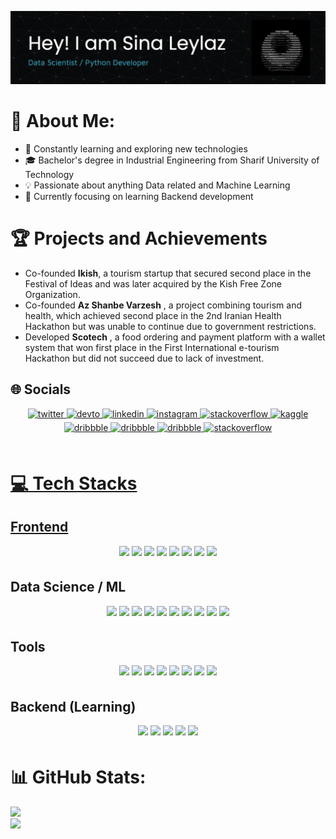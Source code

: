 ![Header](ezgif.com-crop.gif)



# 💫 About Me:
- 🌱 Constantly learning and exploring new technologies
- 🎓 Bachelor's degree in Industrial Engineering from Sharif University of Technology
- 💡 Passionate about anything Data related and Machine Learning
- 🧠 Currently focusing on learning Backend development

# 🏆 Projects and Achievements 
- Co-founded **Ikish**, a tourism startup that secured second place in the Festival of Ideas and was later acquired by the Kish Free Zone Organization.
- Co-founded **Az Shanbe Varzesh** , a project combining tourism and health, which achieved second place in the 2nd Iranian Health Hackathon but was unable to continue due to government restrictions.
- Developed **Scotech** , a food ordering and payment platform with a wallet system that won first place in the First International e-tourism Hackathon but did not succeed due to lack of investment.


## 🌐 Socials
<div align="center">
<a href="https://twitter.com/mr_sinaxx" target="_blank">
<img src=https://img.shields.io/badge/twitter-%2300acee.svg?&style=for-the-badge&logo=twitter&logoColor=white alt=twitter style="margin-bottom: 5px;" />
</a>
<a href="https://dev.to/mr_sinaxx" target="_blank">
<img src=https://img.shields.io/badge/dev.to-%2308090A.svg?&style=for-the-badge&logo=dev.to&logoColor=white alt=devto style="margin-bottom: 5px;" />
</a>
<a href="https://www.linkedin.com/in/sina-leylaz-mehrabadi-6981b2229/" target="_blank">
<img src=https://img.shields.io/badge/linkedin-%231E77B5.svg?&style=for-the-badge&logo=linkedin&logoColor=white alt=linkedin style="margin-bottom: 5px;" />
<a href="https://instagram.com/Sina_leylaz" target="_blank">
<img src=https://img.shields.io/badge/instagram-%23000000.svg?&style=for-the-badge&logo=instagram&logoColor=white alt=instagram style="margin-bottom: 5px;" />
<a href="https://stackoverflow.com/users/22085552/sina-leylaz" target="_blank">
<img src=https://img.shields.io/badge/stackoverflow-%23F28032.svg?&style=for-the-badge&logo=stackoverflow&logoColor=white alt=stackoverflow style="margin-bottom: 5px;" />
</a>
<a href="https://www.kaggle.com/sinaleylaz" target="_blank">
<img src=https://img.shields.io/badge/Kaggle-035a7d?style=for-the-badge&logo=kaggle&logoColor=white) alt=kaggle style="margin-bottom: 5px;" />
</a>
<a href="https://dribbble.com/sinaxx" target="_blank">
<img src=https://img.shields.io/badge/dribbble-%23E45285.svg?&style=for-the-badge&logo=dribbble&logoColor=white alt=dribbble style="margin-bottom: 5px;" />
</a>
<a href="https://t.me/sinaxx" target="_blank">
<img src=https://img.shields.io/badge/Telegram-2CA5E0?style=for-the-badge&logo=telegram&logoColor=white alt=dribbble style="margin-bottom: 5px;" />
</a>
<a href="https://discord.gg/Sinaxx#6876" target="_blank">
<img src=https://img.shields.io/badge/Discord-7289DA?style=for-the-badge&logo=discord&logoColor=white alt=dribbble style="margin-bottom: 5px;" />
</a>
<a href="https://www.reddit.com/user/Mr_SinaXL" target="_blank">
<img src=https://img.shields.io/badge/Reddit-%23FF4500.svg?style=for-the-badge&logo=Reddit&logoColor=white alt=stackoverflow style="margin-bottom: 5px;" />
</div>  
<br/>  



 
# 💻 Tech Stacks
## Frontend
<div align="center">
<a target="_blank">
<img src=https://img.shields.io/badge/javascript-%23323330.svg?style=for-the-badge&logo=javascript&logoColor=%23F7DF1E style="margin-bottom: 5px;" />
</a>
<a target="_blank">
<img src=https://img.shields.io/badge/HTML5-E34F26?style=for-the-badge&logo=html5&logoColor=white style="margin-bottom: 5px;" />
</a>
<a target="_blank">
<img src=https://img.shields.io/badge/CSS3-1572B6?style=for-the-badge&logo=css3&logoColor=white style="margin-bottom: 5px;" />
</a>
<a target="_blank">
<img src=https://img.shields.io/badge/tailwindcss-%2338B2AC.svg?style=for-the-badge&logo=tailwind-css&logoColor=white style="margin-bottom: 5px;" />
</a>
<a target="_blank">
<img src=https://img.shields.io/badge/React-20232A?style=for-the-badge&logo=react&logoColor=61DAFB style="margin-bottom: 5px;" />
</a>
<a target="_blank">
<img src=https://img.shields.io/badge/Figma-F24E1E?style=for-the-badge&logo=figma&logoColor=white style="margin-bottom: 5px;" />
</a>
<a target="_blank">
<img src=https://img.shields.io/badge/Adobe%20XD-470137?style=for-the-badge&logo=Adobe%20XD&logoColor=#FF61F6 style="margin-bottom: 5px;" />
</a>
<a target="_blank">
<img src=https://img.shields.io/badge/Adobe%20Illustrator-FF9A00?style=for-the-badge&logo=adobe%20illustrator&logoColor=white style="margin-bottom: 5px;" />
</a>
</div>

## Data Science / ML
<div align="center">
</a><a target="_blank">
<img src=https://img.shields.io/badge/python-3670A0?style=for-the-badge&logo=python&logoColor=ffdd54 style="margin-bottom: 5px;" />
</a>
</a><a target="_blank">
<img src=https://img.shields.io/badge/Tableau-E97627?style=for-the-badge&logo=Tableau&logoColor=white style="margin-bottom: 5px;" />
</a>
</a><a target="_blank">
<img src=	https://img.shields.io/badge/R-276DC3?style=for-the-badge&logo=r&logoColor=white style="margin-bottom: 5px;" />
</a>
</a><a target="_blank">
<img src=https://img.shields.io/badge/pandas-%23150458.svg?style=for-the-badge&logo=pandas&logoColor=white style="margin-bottom: 5px;" />
</a>
<a target="_blank">
<img src=https://img.shields.io/badge/numpy-%23013243.svg?style=for-the-badge&logo=numpy&logoColor=white style="margin-bottom: 5px;" />
</a>
<a target="_blank">
<img src=https://img.shields.io/badge/Plotly-%233F4F75.svg?style=for-the-badge&logo=plotly&logoColor=white style="margin-bottom: 5px;" />
<a target="_blank">
<img src=https://img.shields.io/badge/Matplotlib-%23ffffff.svg?style=for-the-badge&logo=Matplotlib&logoColor=black style="margin-bottom: 5px;" />
</a>
</a>
<a target="_blank">
<img src=https://img.shields.io/badge/scikit--learn-%23F7931E.svg?style=for-the-badge&logo=scikit-learn&logoColor=white style="margin-bottom: 5px;" />
</a><a target="_blank">
<img src=https://img.shields.io/badge/TensorFlow-%23FF6F00.svg?style=for-the-badge&logo=TensorFlow&logoColor=white style="margin-bottom: 5px;" />
<a target="_blank">
<img src=https://img.shields.io/badge/PostgreSQL-316192?style=for-the-badge&logo=postgresql&logoColor=white style="margin-bottom: 5px;" />
</a>
</div>

## Tools
<div align="center">
<a target="_blank">
<img src=https://img.shields.io/badge/mac%20os-000000?style=for-the-badge&logo=apple&logoColor=white style="margin-bottom: 5px;" />
</a>
<a target="_blank">
<img src=https://img.shields.io/badge/Linux-FCC624?style=for-the-badge&logo=linux&logoColor=black style="margin-bottom: 5px;" />
</a>
</a>
<a target="_blank">
<img src=https://img.shields.io/badge/Shell_Script-121011?style=for-the-badge&logo=gnu-bash&logoColor=white style="margin-bottom: 5px;" />
</a>
<a target="_blank">
<img src=https://img.shields.io/badge/OpenWrt-00B5E2?style=for-the-badge&logo=OpenWrt&logoColor=white style="margin-bottom: 5px;" />
</a>
<a target="_blank">
<img src=https://img.shields.io/badge/Visual_Studio_Code-0078D4?style=for-the-badge&logo=visual%20studio%20code&logoColor=white style="margin-bottom: 5px;" />
</a>
<a target="_blank">
<img src=https://img.shields.io/badge/VIM-%2311AB00.svg?&style=for-the-badge&logo=vim&logoColor=white style="margin-bottom: 5px;" />
<a target="_blank">
<img src=https://img.shields.io/badge/Notion-000000?style=for-the-badge&logo=notion&logoColor=white style="margin-bottom: 5px;" />
</a>
<a target="_blank">
<img src=https://img.shields.io/badge/GIT-E44C30?style=for-the-badge&logo=git&logoColor=white style="margin-bottom: 5px;" />
</a>
</div>

## Backend (Learning)
<div align="center">
<a target="_blank">
<img src=https://img.shields.io/badge/python-3670A0?style=for-the-badge&logo=python&logoColor=ffdd54 style="margin-bottom: 5px;" />
</a>
<a target="_blank">
<img src=https://img.shields.io/badge/Django-092E20?style=for-the-badge&logo=django&logoColor=white style="margin-bottom: 5px;" />
</a>
<a target="_blank">
<img src=https://img.shields.io/badge/FastAPI-005571?style=for-the-badge&logo=fastapi style="margin-bottom: 5px;" />
</a>
<a target="_blank">
<img src=https://img.shields.io/badge/Go-00ADD8?style=for-the-badge&logo=go&logoColor=white style="margin-bottom: 5px;" />
</a>
<a target="_blank">
<img src=https://img.shields.io/badge/firebase-%23039BE5.svg?style=for-the-badge&logo=firebase style="margin-bottom: 5px;" />
</a>
</div>



# 📊 GitHub Stats:
<!-- ![](https://github-readme-stats.vercel.app/api?username=mrsinaxx&theme=tokyonight&hide_border=false&include_all_commits=true&count_private=true)<br/> -->
![](https://github-readme-streak-stats.herokuapp.com/?user=mrsinaxx&theme=tokyonight&hide_border=false)<br/>
![](https://github-readme-stats.vercel.app/api/top-langs/?username=mrsinaxx&theme=tokyonight&hide_border=false&include_all_commits=true&count_private=true&layout=compact)

<!-- ## 🏆 GitHub Trophies
![](https://github-profile-trophy.vercel.app/?username=mrsinaxx&theme=radical&no-frame=false&no-bg=true&margin-w=4) -->

<!-- ### 🔝 Top Contributed Repo
![](https://github-contributor-stats.vercel.app/api?username=mrsinaxx&limit=5&theme=dark&combine_all_yearly_contributions=true) -->













  


